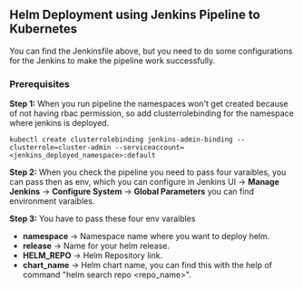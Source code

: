 ## Helm Deployment using Jenkins Pipeline to Kubernetes

You can find the Jenkinsfile above, but you need to do some configurations for the Jenkins to make the pipeline work successfully.

### Prerequisites

**Step 1:**
      When you run pipeline the namespaces won't get created because of not having rbac permission, so add clusterrolebinding for the namespace where jenkins is deployed. 
 
 ``` kubectl create clusterrolebinding jenkins-admin-binding --clusterrole=cluster-admin --serviceaccount=<jenkins_deployed_namespace>:default ```

**Step 2:**  When you check the pipeline you need to pass four varaibles, you can pass then as env, which you can configure in Jenkins UI -> **Manage Jenkins** -> **Configure System** -> **Global Parameters** you can find environment varaibles.

**Step 3:**  You have to pass these four env varaibles 
* **namespace** -> Namespace name where you want to deploy helm.
* **release** -> Name for your helm release.
* **HELM_REPO** -> Helm Repository link.
* **chart_name** ->  Helm chart name, you can find this with the help of command "helm search repo <repo_name>".
